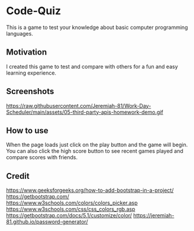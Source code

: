 # Code-Quiz

This is a game to test your knowledge about basic computer programming languages.

## Motivation

I created this game to test and compare with others for a fun and easy learning experience.

## Screenshots

https://raw.githubusercontent.com/Jeremiah-81/Work-Day-Scheduler/main/assets/05-third-party-apis-homework-demo.gif

## How to use

When the page loads just click on the play button and the game will begin. You can also click the high score button to see recent games played and compare scores with friends.

## Credit

https://www.geeksforgeeks.org/how-to-add-bootstrap-in-a-project/
https://getbootstrap.com/
https://www.w3schools.com/colors/colors_picker.asp
https://www.w3schools.com/css/css_colors_rgb.asp
https://getbootstrap.com/docs/5.1/customize/color/
https://jeremiah-81.github.io/password-generator/
